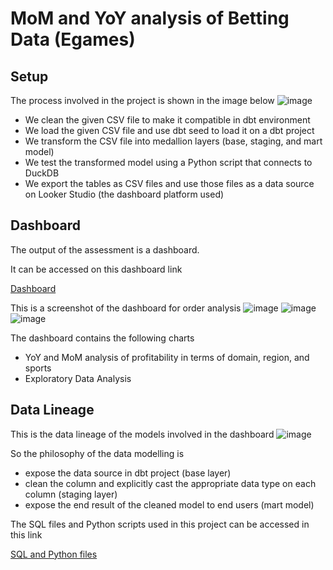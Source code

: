 # MoM and YoY analysis of Betting Data (Egames)


## Setup
The process involved in the project is shown in the image below
![image](https://github.com/user-attachments/assets/6111c7ab-67f7-4ae0-bc54-beda27f34e16)
- We clean the given CSV file to make it compatible in dbt environment
- We load the given CSV file and use dbt seed to load it on a dbt project
- We transform the CSV file into medallion layers (base, staging, and mart model)
- We test the transformed model using a Python script that connects to DuckDB
- We export the tables as CSV files and use those files as a data source on Looker Studio (the dashboard platform used)

## Dashboard
The output of the assessment is a dashboard. 

It can be accessed on this dashboard link

[Dashboard](https://lookerstudio.google.com/reporting/ca5e4b81-ee23-41cf-bc0a-b876bccaf5a3)

This is a screenshot of the dashboard for order analysis
![image](https://github.com/user-attachments/assets/69bca092-d782-4594-94c4-683721cbf05a)
![image](https://github.com/user-attachments/assets/07cda317-e912-436f-b811-229cdda8dcba)
![image](https://github.com/user-attachments/assets/4273a01b-c094-4520-be24-c729b5e2aad0)


The dashboard contains the following charts
- YoY and MoM analysis of profitability in terms of domain, region, and sports
- Exploratory Data Analysis 

## Data Lineage
This is the data lineage of the models involved in the dashboard
![image](https://github.com/user-attachments/assets/5b7b97fa-bc14-46d3-8b40-4940cde974af)


So the philosophy of the data modelling is
- expose the data source in dbt project (base layer)
- clean the column and explicitly cast the appropriate data type on each column (staging layer)
- expose the end result of the cleaned model to end users (mart model)

The SQL files and Python scripts used in this project can be accessed in this link

[SQL and Python files](https://github.com/jddeguia/egames/tree/main/egames_data_platform)
